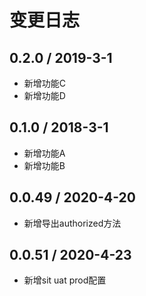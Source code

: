 # 变更日志

## 0.2.0 / 2019-3-1

* 新增功能C
* 新增功能D

## 0.1.0 /      2018-3-1

  

* 新增功能A
* 新增功能B 

## 0.0.49 /      2020-4-20
  

* 新增导出authorized方法

## 0.0.51 /      2020-4-23
  

* 新增sit uat prod配置

  

